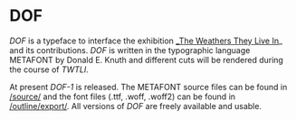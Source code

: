 # DOF

_DOF_ is a typeface to interface the exhibition [_The Weathers They Live In](http://twtli.nicolaarthen.com)_ and its contributions. _DOF_ is written in the typographic language METAFONT by Donald E. Knuth and different cuts will be rendered during the course of _TWTLI_. 

At present _DOF-1_ is released. The METAFONT source files can be found in [/source/](/dof-1/source/) and the font files (.ttf, .woff, .woff2) can be found in [/outline/export/](/DOF-1/outline/Export). All versions of _DOF_ are freely available and usable.
